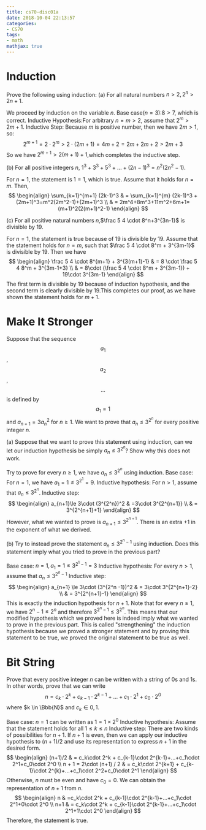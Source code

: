 ```yaml
---
title: cs70-disc01a
date: 2018-10-04 22:13:57
categories:
- CS70
tags:
- math
mathjax: true
---
```


# Induction

Prove the following using induction:
(a) For all natural numbers $n>2,2^n>2n+1$.

We proceed by induction on the variable $n$.
Base case$(n=3)$:$8>7$, which is correct.
Inductive Hypothesis:For arbitrary $n=m>2$, assume that $2^m>2m+1$.
Inductive Step: Because $m$ is positive number, then we have $2m>1$, so:
$$2^{m+1}=2\cdot 2^m > 2 \cdot (2m+1) = 4m+2 =2m+2m+2>2m+3$$
So we have $2^{m+1}>2(m+1)+1$,which completes the inductive step.
<!-- more -->
(b) For all positive integers $n$, $1^3+3^3+5^3+...+(2n-1)^3=n^2(2n^2-1)$.

For $n=1$, the statement is $1=1$, which is true. Assume that it holds for $n=m$. Then,
$$
\begin{align}
\sum_{k=1}^{m+1} (2k-1)^3 & = \sum_{k=1}^{m} (2k-1)^3 + (2m+1)^3=m^2(2m^2-1)+(2m+1)^3 \\
& = 2m^4+8m^3+11m^2+6m+1=(m+1)^2(2(m+1)^2-1)
\end{align}
$$

(c) For all positive natural numbers $n$,$\frac 5 4 \cdot 8^n+3^{3n-1}$ is divisible by 19.

For $n=1$, the statement is true because of 19 is divisible by 19. Assume that the statement holds for $n=m$, such that $\frac 5 4 \cdot 8^m + 3^{3m-1}$ is divisible by 19. Then we have
$$
\begin{align}
\frac 5 4 \cdot 8^{m+1} + 3^{3(m+1)-1} & = 8 \cdot \frac 5 4 8^m + 3^{3m-1+3} \\
& = 8\cdot (\frac 5 4 \cdot 8^m + 3^{3m-1}) + 19\cdot 3^{3m-1}
\end{align}
$$
The first term is divisible by 19 because of induction hypothesis, and the second term is clearly divisible by 19.This completes our proof, as we have shown the statement holds for $m+1$.

# Make It Stronger

Suppose that the sequence $$a_1$$,$$a_2$$,$$...$$ is defined by $$a_1=1$$ and $a_{n+1}=3a_n^2$ for $n \ge 1$. We want to prove that $a_n \le 3^{2^n}$ for every positive integer $n$.

(a) Suppose that we want to prove this statement using induction, can we let our induction hypothesis be simply $a_n \le 3^{2^n}$? Show why this does not work.

Try to prove for every $n\ge 1$, we have $a_n\le 3^{2^n}$ using induction.
Base case: For $n=1$, we have $a_1=1 \le 3^{2^1}=9$.
Inductive hypothesis: For $n>1$, assume that $a_n\le 3^{2^n}$.
Inductive step:
$$
\begin{align}
a_{n+1}\le 3\cdot (3^{2^n})^2 & =3\cdot 3^{2^{n+1}} \\
& = 3^{2^{n+1}+1}
\end{align}
$$
However, what we wanted to prove is $a_{n+1} \le 3^{2^{n+1}}$. There is an extra +1 in the exponent of what we derived.

(b) Try to instead prove the statement $a_n\le 3^{2^n-1}$ using induction. Does this statement imply what you tried to prove in the previous part?

Base case: $n=1, a_1=1 \le 3^{2^1 - 1}=3$
Inductive hypothesis: For every $n>1$, assume that $a_n \le 3^{2^n-1}$
Inductive step:
$$
\begin{align}
a_{n+1} \le 3\cdot (3^{2^n -1})^2 & = 3\cdot 3^{2^{n+1}-2} \\
& = 3^{2^{n+1}-1}
\end{align}
$$
This is exactly the induction hypothesis for $n+1$. Note that for every $n\ge 1$, we have $2^n-1\le2^n$ and therefore $3^{2^n-1}\le3^{2^n}$. This means that our modified hypothesis which we proved here is indeed imply what we wanted to prove in the previous part. This is called "strengthening" the induction hypothesis because we proved a stronger statement and by proving this statement to be true, we proved the original statement to be true as well.

# Bit String

Prove that every positive integer $n$ can be written with a string of 0s and 1s. In other words, prove that we can write
$$n = c_k\cdot 2^k + c_{k-1}\cdot 2^{k-1}+...+c_1\cdot 2^1+c_0\cdot 2^0$$
where $k \in \Bbb{N}$ and $c_k \in {0,1}$.

Base case: $n=1$ can be written as $1 = 1 \times 2^0$
Inductive hypothesis: Assume that the statement holds for all $1\le k\le n$
Inductive step: There are two kinds of possibilities for $n+1$. If $n+1$ is even, then we can apply our inductive hypothesis to $(n+1)/2$ and use its representation to express $n+1$ in the desired form.
$$
\begin{align}
(n+1)/2 & = c_k\cdot 2^k + c_{k-1}\cdot 2^{k-1}+...+c_1\cdot 2^1+c_0\cdot 2^0 \\
n + 1 = 2\cdot (n+1) / 2 & = c_k\cdot 2^{k+1} + c_{k-1}\cdot 2^{k}+...+c_1\cdot 2^2+c_0\cdot 2^1
\end{align}
$$
Otherwise, $n$ must be even and have $c_0=0$. We can obtain the representation of $n+1$ from $n$.
$$
\begin{align}
n & =c_k\cdot 2^k + c_{k-1}\cdot 2^{k-1}+...+c_1\cdot 2^1+0\cdot 2^0 \\
n+1 & = c_k\cdot 2^k + c_{k-1}\cdot 2^{k-1}+...+c_1\cdot 2^1+1\cdot 2^0
\end{align}
$$
Therefore, the statement is true.
